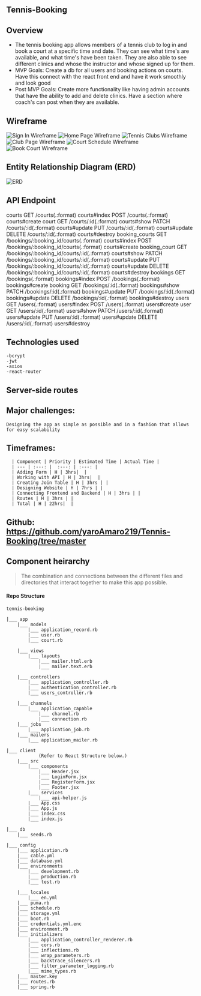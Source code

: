 ## Tennis-Booking 

## Overview

- The tennis booking app allows members of a tennis club to log in and book a court at a specific time and date. They can see what time's are available, and what time's have been taken. They are also able to see different clinics and whose the instructor and whose signed up for them. 
- MVP Goals: Create a db for all users and booking actions on courts. Have this connect with the react front end and have it work smoothly and look good
- Post MVP Goals: Create more functionality like having admin accounts that have the ability to add and delete clinics. Have a section where coach's can post when they are available. 

## Wireframe
![Sign In Wireframe](https://i.imgur.com/rIDLPvml.png)
![Home Page Wireframe](https://i.imgur.com/Qr98pYgl.png)
![Tennis Clubs Wireframe](https://i.imgur.com/uc1ncILl.png)
![Club Page Wireframe](https://i.imgur.com/krmdWN7l.png)
![Court Schedule Wireframe](https://i.imgur.com/9QAmYuUl.png)
![Book Court Wireframe](https://i.imgur.com/p2LY0vVl.png)

## Entity Relationship Diagram (ERD)
![ERD](https://i.imgur.com/q9Akvuel.png)

## API Endpoint
courts GET    /courts(.:format)                                                                        courts#index
                                      POST   /courts(.:format)                                                                        courts#create
                                court GET    /courts/:id(.:format)                                                                    courts#show
                                      PATCH  /courts/:id(.:format)                                                                    courts#update
                                      PUT    /courts/:id(.:format)                                                                    courts#update
                                      DELETE /courts/:id(.:format)                                                                    courts#destroy
                       booking_courts GET    /bookings/:booking_id/courts(.:format)                                                   courts#index
                                      POST   /bookings/:booking_id/courts(.:format)                                                   courts#create
                        booking_court GET    /bookings/:booking_id/courts/:id(.:format)                                               courts#show
                                      PATCH  /bookings/:booking_id/courts/:id(.:format)                                               courts#update
                                      PUT    /bookings/:booking_id/courts/:id(.:format)                                               courts#update
                                      DELETE /bookings/:booking_id/courts/:id(.:format)                                               courts#destroy
                             bookings GET    /bookings(.:format)                                                                      bookings#index
                                      POST   /bookings(.:format)                                                                      bookings#create
                              booking GET    /bookings/:id(.:format)                                                                  bookings#show
                                      PATCH  /bookings/:id(.:format)                                                                  bookings#update
                                      PUT    /bookings/:id(.:format)                                                                  bookings#update
                                      DELETE /bookings/:id(.:format)                                                                  bookings#destroy
                                users GET    /users(.:format)                                                                         users#index
                                      POST   /users(.:format)                                                                         users#create
                                 user GET    /users/:id(.:format)                                                                     users#show
                                      PATCH  /users/:id(.:format)                                                                     users#update
                                      PUT    /users/:id(.:format)                                                                     users#update
                                      DELETE /users/:id(.:format)                                                                     users#destroy
## Technologies used
	-bcrypt
	-jwt
	-axios
	-react-router

## Server-side routes

## Major challenges:
	Designing the app as simple as possible and in a fashion that allows for easy scalability

## Timeframes:

```
  | Component | Priority | Estimated Time | Actual Time |
  | --- | :---: |  :---: | :---: |
  | Adding Form | H | 3hrs|  |
  | Working with API | H | 3hrs|  |
  | Creating Join Table | H | 3hrs | |
  | Designing Website | H | 7hrs | |
  | Connecting Frontend and Backend | H | 3hrs | |
  | Routes | H | 3hrs | |
  | Total | H | 22hrs|  |
```  
## Github: https://github.com/yaroAmaro219/Tennis-Booking/tree/master

## Component heirarchy
	
> The combination and connections between the different files and directories that interact together to make this app possible. 

#### Repo Structure

```
tennis-booking

|___ app
	|___ models
		|___ application_record.rb
		|___ user.rb
		|___ court.rb

	|___ views
		|___ layouts
			|___ mailer.html.erb
			|___ mailer.text.erb

	|___ controllers
		|___ application_controller.rb
		|___ authentication_controller.rb
		|___ users_controller.rb

	|___ channels
		|___ application_capable
			|___ channel.rb
			|___ connection.rb
	|___ jobs
		|___ application_job.rb
	|___ mailers
		|___ application_mailer.rb

|___ client
			(Refer to React Structure below.)
	|___ src
		|___ components
			|___ Header.jsx
			|___ LoginForm.jsx
			|___ RegisterForm.jsx
			|___ Footer.jsx
		|___ services
			|___ api-helper.js
		|___ App.css
		|___ App.js
		|___ index.css
		|___ index.js

|___ db
	|___ seeds.rb

|___ config
	|___ application.rb      
	|___ cable.yml          
	|___ database.yml       
	|___ environments
		|___ development.rb
		|___ production.rb
		|___ test.rb

	|___ locales
		|___ en.yml
	|___ puma.rb            
	|___ schedule.rb        
	|___ storage.yml
	|___ boot.rb            
	|___ credentials.yml.enc 
	|___ environment.rb     
	|___ initializers 
		|___ application_controller_renderer.rb 
		|___ cors.rb                           
		|___ inflections.rb                    
		|___ wrap_parameters.rb
		|___ backtrace_silencers.rb            
		|___ filter_parameter_logging.rb       
		|___ mime_types.rb
	|___ master.key 
	|___ routes.rb 
	|___ spring.rb
			

